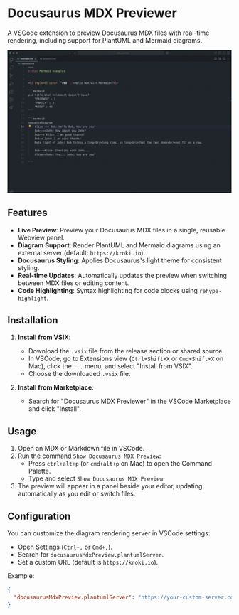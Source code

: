 # Docusaurus MDX Previewer

A VSCode extension to preview Docusaurus MDX files with real-time rendering, including support for PlantUML and Mermaid diagrams.

![](./assets/mdx_preview.gif)

## Features

- **Live Preview**: Preview your Docusaurus MDX files in a single, reusable Webview panel.
- **Diagram Support**: Render PlantUML and Mermaid diagrams using an external server (default: `https://kroki.io`).
- **Docusaurus Styling**: Applies Docusaurus's light theme for consistent styling.
- **Real-time Updates**: Automatically updates the preview when switching between MDX files or editing content.
- **Code Highlighting**: Syntax highlighting for code blocks using `rehype-highlight`.

## Installation

1. **Install from VSIX**:
   - Download the `.vsix` file from the release section or shared source.
   - In VSCode, go to Extensions view (`Ctrl+Shift+X` or `Cmd+Shift+X` on Mac), click the `...` menu, and select "Install from VSIX".
   - Choose the downloaded `.vsix` file.

2. **Install from Marketplace**:
   - Search for "Docusaurus MDX Previewer" in the VSCode Marketplace and click "Install".

## Usage

1. Open an MDX or Markdown file in VSCode.
2. Run the command `Show Docusaurus MDX Preview`:
   - Press `ctrl+alt+p` (or `cmd+alt+p` on Mac) to open the Command Palette.
   - Type and select `Show Docusaurus MDX Preview`.
3. The preview will appear in a panel beside your editor, updating automatically as you edit or switch files.

## Configuration

You can customize the diagram rendering server in VSCode settings:
- Open Settings (`Ctrl+,` or `Cmd+,`).
- Search for `docusaurusMdxPreview.plantumlServer`.
- Set a custom URL (default is `https://kroki.io`).

Example:
```json
{
  "docusaurusMdxPreview.plantumlServer": "https://your-custom-server.com"
}
